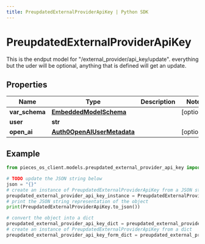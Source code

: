 ```yaml
---
title: PreupdatedExternalProviderApiKey | Python SDK
---
```


# PreupdatedExternalProviderApiKey

This is the endput model for \"/external_provider/api_key/update\". everything but the uder will be optional, anything that is defined will get an update.

## Properties

Name | Type | Description | Notes
------------ | ------------- | ------------- | -------------
**var_schema** | [**EmbeddedModelSchema**](../models/EmbeddedModelSchema) |  | [optional] 
**user** | **str** |  | 
**open_ai** | [**Auth0OpenAIUserMetadata**](../models/Auth0OpenAIUserMetadata) |  | [optional] 

## Example

```python
from pieces_os_client.models.preupdated_external_provider_api_key import PreupdatedExternalProviderApiKey

# TODO update the JSON string below
json = "{}"
# create an instance of PreupdatedExternalProviderApiKey from a JSON string
preupdated_external_provider_api_key_instance = PreupdatedExternalProviderApiKey.from_json(json)
# print the JSON string representation of the object
print(PreupdatedExternalProviderApiKey.to_json())

# convert the object into a dict
preupdated_external_provider_api_key_dict = preupdated_external_provider_api_key_instance.to_dict()
# create an instance of PreupdatedExternalProviderApiKey from a dict
preupdated_external_provider_api_key_form_dict = preupdated_external_provider_api_key.from_dict(preupdated_external_provider_api_key_dict)
```


